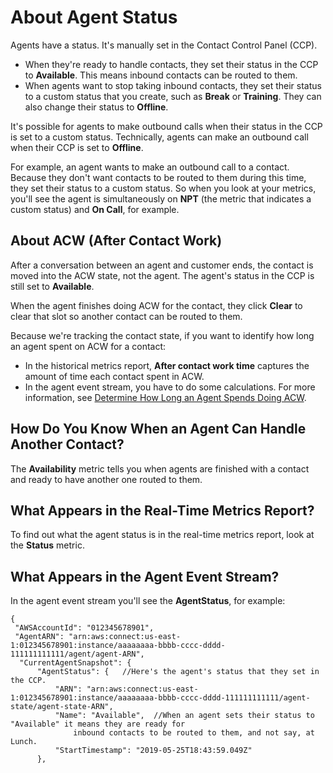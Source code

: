 # About Agent Status<a name="metrics-agent-status"></a>

Agents have a status\. It's manually set in the Contact Control Panel \(CCP\)\. 
+ When they're ready to handle contacts, they set their status in the CCP to **Available**\. This means inbound contacts can be routed to them\.
+ When agents want to stop taking inbound contacts, they set their status to a custom status that you create, such as **Break** or **Training**\. They can also change their status to **Offline**\.

It's possible for agents to make outbound calls when their status in the CCP is set to a custom status\. Technically, agents can make an outbound call when their CCP is set to **Offline**\. 

For example, an agent wants to make an outbound call to a contact\. Because they don't want contacts to be routed to them during this time, they set their status to a custom status\. So when you look at your metrics, you'll see the agent is simultaneously on **NPT** \(the metric that indicates a custom status\) and **On Call**, for example\.

## About ACW \(After Contact Work\)<a name="agent-status-acw"></a>

After a conversation between an agent and customer ends, the contact is moved into the ACW state, not the agent\. The agent's status in the CCP is still set to **Available**\. 

When the agent finishes doing ACW for the contact, they click **Clear** to clear that slot so another contact can be routed to them\.

Because we're tracking the contact state, if you want to identify how long an agent spent on ACW for a contact:
+ In the historical metrics report, **After contact work time** captures the amount of time each contact spent in ACW\.
+ In the agent event stream, you have to do some calculations\. For more information, see [Determine How Long an Agent Spends Doing ACW](determine-acw-time.md)\.

## How Do You Know When an Agent Can Handle Another Contact?<a name="w21aac42c15c15"></a>

The **Availability** metric tells you when agents are finished with a contact and ready to have another one routed to them\.

## What Appears in the Real\-Time Metrics Report?<a name="w21aac42c15c17"></a>

To find out what the agent status is in the real\-time metrics report, look at the **Status** metric\.

## What Appears in the Agent Event Stream?<a name="agent-status-in-agent-event-stream"></a>

In the agent event stream you'll see the **AgentStatus**, for example: 

```
{
 "AWSAccountId": "012345678901",
 "AgentARN": "arn:aws:connect:us-east-1:012345678901:instance/aaaaaaaa-bbbb-cccc-dddd-111111111111/agent/agent-ARN",
  "CurrentAgentSnapshot": {
      "AgentStatus": {   //Here's the agent's status that they set in the CCP.  
          "ARN": "arn:aws:connect:us-east-1:012345678901:instance/aaaaaaaa-bbbb-cccc-dddd-111111111111/agent-state/agent-state-ARN",
          "Name": "Available",  //When an agent sets their status to "Available" it means they are ready for
              inbound contacts to be routed to them, and not say, at Lunch.  
          "StartTimestamp": "2019-05-25T18:43:59.049Z"
      },
```